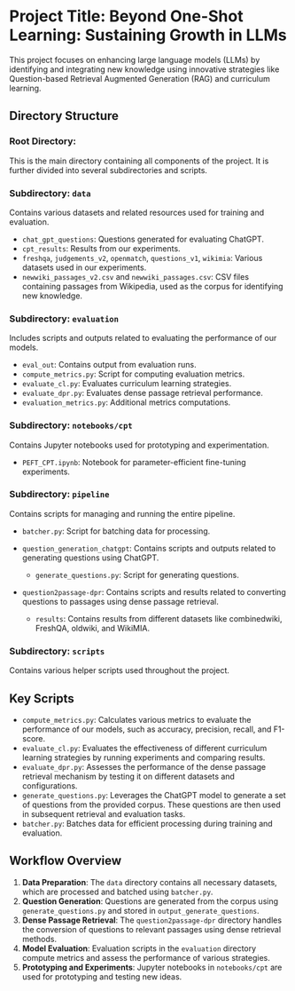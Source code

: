 # Project Title: Beyond One-Shot Learning: Sustaining Growth in LLMs

This project focuses on enhancing large language models (LLMs) by identifying and integrating new knowledge using innovative strategies like Question-based Retrieval Augmented Generation (RAG) and curriculum learning.

## Directory Structure

### Root Directory:

This is the main directory containing all components of the project. It is further divided into several subdirectories and scripts.

### Subdirectory: `data`

Contains various datasets and related resources used for training and evaluation.

- `chat_gpt_questions`: Questions generated for evaluating ChatGPT.
- `cpt_results`: Results from our experiments.
- `freshqa`, `judgements_v2`, `openmatch`, `questions_v1`, `wikimia`: Various datasets used in our experiments.
- `newwiki_passages_v2.csv` and `newwiki_passages.csv`: CSV files containing passages from Wikipedia, used as the corpus for identifying new knowledge.

### Subdirectory: `evaluation`

Includes scripts and outputs related to evaluating the performance of our models.

- `eval_out`: Contains output from evaluation runs.
- `compute_metrics.py`: Script for computing evaluation metrics.
- `evaluate_cl.py`: Evaluates curriculum learning strategies.
- `evaluate_dpr.py`: Evaluates dense passage retrieval performance.
- `evaluation_metrics.py`: Additional metrics computations.

### Subdirectory: `notebooks/cpt`

Contains Jupyter notebooks used for prototyping and experimentation.

- `PEFT_CPT.ipynb`: Notebook for parameter-efficient fine-tuning experiments.

### Subdirectory: `pipeline`

Contains scripts for managing and running the entire pipeline.

- `batcher.py`: Script for batching data for processing.
- `question_generation_chatgpt`: Contains scripts and outputs related to generating questions using ChatGPT.

  - `generate_questions.py`: Script for generating questions.

- `question2passage-dpr`: Contains scripts and results related to converting questions to passages using dense passage retrieval.
  - `results`: Contains results from different datasets like combinedwiki, FreshQA, oldwiki, and WikiMIA.

### Subdirectory: `scripts`

Contains various helper scripts used throughout the project.

## Key Scripts

- `compute_metrics.py`: Calculates various metrics to evaluate the performance of our models, such as accuracy, precision, recall, and F1-score.
- `evaluate_cl.py`: Evaluates the effectiveness of different curriculum learning strategies by running experiments and comparing results.
- `evaluate_dpr.py`: Assesses the performance of the dense passage retrieval mechanism by testing it on different datasets and configurations.
- `generate_questions.py`: Leverages the ChatGPT model to generate a set of questions from the provided corpus. These questions are then used in subsequent retrieval and evaluation tasks.
- `batcher.py`: Batches data for efficient processing during training and evaluation.

## Workflow Overview

1. **Data Preparation**: The `data` directory contains all necessary datasets, which are processed and batched using `batcher.py`.
2. **Question Generation**: Questions are generated from the corpus using `generate_questions.py` and stored in `output_generate_questions`.
3. **Dense Passage Retrieval**: The `question2passage-dpr` directory handles the conversion of questions to relevant passages using dense retrieval methods.
4. **Model Evaluation**: Evaluation scripts in the `evaluation` directory compute metrics and assess the performance of various strategies.
5. **Prototyping and Experiments**: Jupyter notebooks in `notebooks/cpt` are used for prototyping and testing new ideas.
